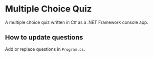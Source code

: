 # Multiple Choice Quiz
A multiple choice quiz written in C# as a .NET Framework console app. 

## How to update questions
Add or replace questions in `Program.cs`.